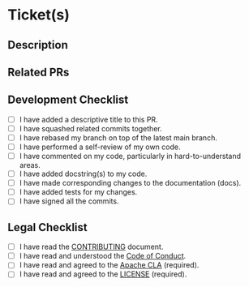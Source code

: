 # Ticket(s)

## Description

## Related PRs

## Development Checklist

- [ ] I have added a descriptive title to this PR.
- [ ] I have squashed related commits together.
- [ ] I have rebased my branch on top of the latest main branch.
- [ ] I have performed a self-review of my own code.
- [ ] I have commented on my code, particularly in hard-to-understand areas.
- [ ] I have added docstring(s) to my code.
- [ ] I have made corresponding changes to the documentation (docs).
- [ ] I have added tests for my changes.
- [ ] I have signed all the commits.

## Legal Checklist

- [ ] I have read the [CONTRIBUTING](https://github.com/gatewayd-io/gatewayd/blob/main/CONTRIBUTING.md) document.
- [ ] I have read and understood the [Code of Conduct](https://github.com/gatewayd-io/gatewayd/blob/main/CODE_OF_CONDUCT.md).
- [ ] I have read and agreed to the [Apache CLA](https://www.apache.org/licenses/contributor-agreements.html) (required).
- [ ] I have read and agreed to the [LICENSE](https://github.com/gatewayd-io/gatewayd/blob/main/LICENSE) (required).
